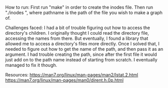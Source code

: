 How to run: First run "make" in order to create the inodes file. Then run "./inodes <pathname>", where pathname is the path of the file you wish to make a graph of.

Challenges faced: I had a bit of trouble figuring out how to access the directory's children. I originally thought I could read the directory file, accessing the names from there. But eventually, I found a library that allowed me to access a directory's files more directly. Once I solved that, I needed to figure out how to get the name of the path, and then pass it as an argument. I had trouble creating the path, since after the first file it would just add on to the path name instead of starting from scratch. I eventually managed to fix it though.

Resources:
https://man7.org/linux/man-pages/man2/lstat.2.html
https://man7.org/linux/man-pages/man0/dirent.h.0p.html
